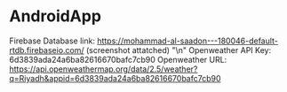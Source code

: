 # AndroidApp

Firebase Database link: https://mohammad-al-saadon---180046-default-rtdb.firebaseio.com/ (screenshot attatched) "\n"
Openweather API Key: 6d3839ada24a6ba82616670bafc7cb90
Openweather URL: https://api.openweathermap.org/data/2.5/weather?q=Riyadh&appid=6d3839ada24a6ba82616670bafc7cb90

